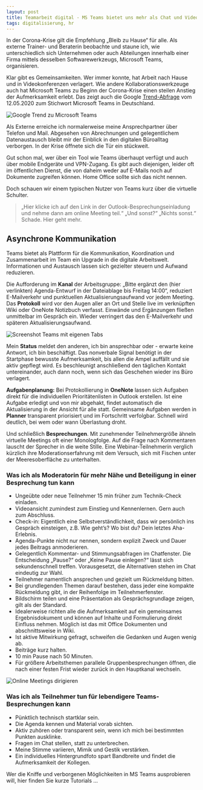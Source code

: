 ```yaml
---
layout: post
title: Teamarbeit digital - MS Teams bietet uns mehr als Chat und Video-Call
tags: digitalisierung, hr
---
```


In der Corona-Krise gilt die Empfehlung „Bleib zu Hause“ für alle. Als externe Trainer- und Beraterin beobachte und staune ich, wie unterschiedlich sich Unternehmen oder auch Abteilungen innerhalb einer Firma mittels desselben Softwarewerkzeugs, Microsoft Teams, organisieren.

Klar gibt es Gemeinsamkeiten. Wer immer konnte, hat Arbeit nach Hause und in Videokonferenzen verlagert. Wie andere Kollaborationswerkzeuge auch hat Microsoft Teams zu Beginn der Corona-Krise einen steilen Anstieg der Aufmerksamkeit erlebt. Das zeigt auch die Google [Trend-Abfrage](https://trends.google.de/trends/explore?geo=DE&q=microsoft%20teams) vom 12.05.2020 zum Stichwort Microsoft Teams in Deutschland.

![Google Trend zu Microsoft Teams](../../../assets/images/GoogleTrendsMicrosoftTeams.png)

Als Externe erreiche ich normalerweise meine Ansprechpartner über Telefon und Mail. Abgesehen von Abrechnungen und gelegentlichem Datenaustausch bleibt mir der Einblick in den digitalen Büroalltag verborgen. In der Krise öffnete sich die Tür ein stückweit.

Gut schon mal, wer über ein Tool wie Teams überhaupt verfügt und auch über mobile Endgeräte und VPN-Zugang. Es gibt auch diejenigen, leider oft im öffentlichen Dienst, die von daheim weder auf E-Mails noch auf Dokumente zugreifen können. Home Office sollte sich das nicht nennen.

Doch schauen wir einem typischen Nutzer von Teams kurz über die virtuelle Schulter.

> „Hier klicke ich auf den Link in der Outlook-Besprechungseinladung und nehme dann am online Meeting teil.“ 
>   „Und sonst?“ 
> „Nichts sonst.“
>   Schade. Hier geht mehr. 

## Asynchrone Kommunikation

Teams bietet als Plattform für die Kommunikation, Koordination und Zusammenarbeit im Team ein Upgrade in die digitale Arbeitswelt. Informationen und Austausch lassen sich gezielter steuern und Aufwand reduzieren. 

Die Aufforderung im **Kanal** der Arbeitsgruppe: „Bitte ergänzt den (hier verlinkten) Agenda-Entwurf in der Dateiablage bis Freitag 14:00“, reduziert E-Mailverkehr und punktuellen Aktualisierungsaufwand vor jedem Meeting. Das **Protokoll** wird vor den Augen aller an Ort und Stelle live im verknüpften Wiki oder OneNote Notizbuch verfasst. Einwände und Ergänzungen fließen unmittelbar im Gespräch ein. Wieder verringert das den E-Mailverkehr und späteren Aktualisierungsaufwand. 

![Screenshot Teams mit eigenen Tabs](../../../assets/images/MicrosoftTeamsTabs.png)

Mein **Status** meldet den anderen, ich bin ansprechbar oder - erwarte keine Antwort, ich bin beschäftigt. Das nonverbale Signal benötigt in der Startphase bewusste Aufmerksamkeit, bis allen die Ampel auffällt und sie aktiv gepflegt wird. Es beschleunigt anschließend den täglichen Kontakt untereinander, auch dann noch, wenn sich das Geschehen wieder ins Büro verlagert.

**Aufgabenplanung:** Bei Protokollierung in **OneNote** lassen sich Aufgaben direkt für die individuellen Prioritätenlisten in Outlook erstellen. Ist eine Aufgabe erledigt und von mir abgehakt, findet automatisch die Aktualisierung in der Ansicht für alle statt. Gemeinsame Aufgaben werden in **Planner** transparent priorisiert und im Fortschritt verfolgbar. Schnell wird deutlich, bei wem oder wann Überlastung droht. 

Und schließlich **Besprechungen**. Mit zunehmender Teilnehmergröße ähneln virtuelle Meetings oft einer Monologfolge. Auf die Frage nach Kommentaren lauscht der Sprecher in die weite Stille. Eine Webinar-Teilnehmerin verglich kürzlich ihre Moderationserfahrung mit dem Versuch, sich mit Fischen unter der Meeresoberfläche zu unterhalten. 

### Was ich als **Moderatorin** für mehr Nähe und Beteiligung in einer Besprechung tun kann

-	Ungeübte oder neue Teilnehmer 15 min früher zum Technik-Check einladen.
-	Videoansicht zumindest zum Einstieg und Kennenlernen. Gern auch zum Abschluss.
-	Check-in: Eigentlich eine Selbstverständlichkeit, dass wir persönlich ins Gespräch einsteigen, z.B. Wie geht’s? Wo bist du? Dein letztes Aha-Erlebnis.
-	Agenda-Punkte nicht nur nennen, sondern explizit Zweck und Dauer jedes Beitrags anmoderieren.
-	Gelegentlich Kommentar- und Stimmungsabfragen im Chatfenster. Die Entscheidung „Pause?“ oder „Keine Pause einlegen?“ lässt sich sekundenschnell treffen. Vorausgesetzt, die Alternativen stehen im Chat eindeutig zur Wahl.
-	Teilnehmer namentlich ansprechen und gezielt um Rückmeldung bitten.
-	Bei grundlegenden Themen darauf bestehen, dass jeder eine kompakte Rückmeldung gibt, in der Reihenfolge im Teilnehmerfenster. 
-	Bildschirm teilen und eine Präsentation als Gesprächsgrundlage zeigen, gilt als der Standard.
-	Idealerweise richten alle die Aufmerksamkeit auf ein gemeinsames Ergebnisdokument und können auf Inhalte und Formulierung direkt Einfluss nehmen. Möglich ist das mit Office Dokumenten und abschnittsweise in Wiki.
-	Ist aktive Mitwirkung gefragt, schweifen die Gedanken und Augen wenig ab.
-	Beiträge kurz halten.
-	10 min Pause nach 50 Minuten.
-	Für größere Arbeitsthemen parallele Gruppenbesprechungen öffnen, die nach einer festen Frist wieder zurück in den Hauptkanal wechseln.

![Online Meetings dirigieren](../../../assets/images/ConductOnlineMeetings.png)

### Was ich als **Teilnehmer** tun für lebendigere Teams-Besprechungen kann

-	Pünktlich technisch startklar sein.
-	Die Agenda kennen und Material vorab sichten.
-	Aktiv zuhören oder
transparent sein, wenn ich mich bei bestimmten Punkten ausklinke.
-	Fragen im Chat stellen, statt zu unterbrechen.
-	Meine Stimme variieren, Mimik und Gestik verstärken.
-	Ein individuelles Hintergrundfoto spart Bandbreite und findet die Aufmerksamkeit der Kollegen.

Wer die Kniffe und verborgenen Möglichkeiten in MS Teams ausprobieren will, hier finden Sie kurze Tutorials …
